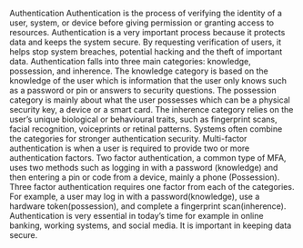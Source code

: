 Authentication
Authentication is the process of verifying the identity of a user, system, or device before giving permission or granting access to resources. Authentication is a very important process because it protects data and keeps the system secure. By requesting verification of users, it helps stop system breaches, potential hacking and the theft of important data.
Authentication falls into three main categories: knowledge, possession, and inherence. The knowledge category is based on the knowledge of the user which is information that the user only knows such as a password or pin or answers to security questions. The possession category is mainly about what the user possesses which can be a physical security key, a device or a smart card. The inherence category relies on the user’s unique biological or behavioural traits, such as fingerprint scans, facial recognition, voiceprints or retinal patterns. Systems often combine the categories for stronger authentication security.
Multi-factor authentication is when a user is required to provide two or more authentication factors. Two factor authentication, a common type of MFA, uses two methods such as logging in with a password (knowledge) and then entering a pin or code from a device, mainly a phone (Possession). Three factor authentication requires one factor from each of the categories. For example, a user may log in with a password(knowledge), use a hardware token(possession), and complete a fingerprint scan(inherence). Authentication is very essential in today’s time for example in online banking, working systems, and social media. It is important in keeping data secure.
